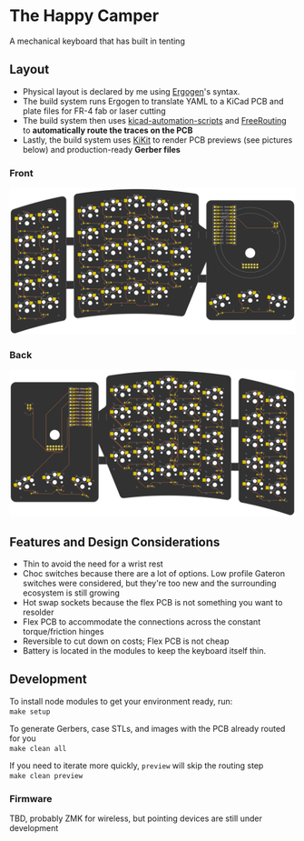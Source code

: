 # The Happy Camper
A mechanical keyboard that has built in tenting

## Layout
* Physical layout is declared by me using [Ergogen](https://github.com/mrzealot/ergogen/)'s syntax.
* The build system runs Ergogen to translate YAML to a KiCad PCB and plate files for FR-4 fab or laser cutting
* The build system then uses [kicad-automation-scripts](https://github.com/productize/kicad-automation-scripts) and [FreeRouting](https://github.com/freerouting/freerouting) to **automatically route the traces on the PCB**
* Lastly, the build system uses [KiKit](https://github.com/yaqwsx/KiKit) to render PCB previews (see pictures below) and production-ready **Gerber files**

### Front
![front](images/board-front.png)
### Back
![back](images/board-back.png)


## Features and Design Considerations
- Thin to avoid the need for a wrist rest
- Choc switches because there are a lot of options. Low profile Gateron switches were considered, but they're too new and the surrounding ecosystem is still growing
- Hot swap sockets because the flex PCB is not something you want to resolder
- Flex PCB to accommodate the connections across the constant torque/friction hinges
- Reversible to cut down on costs; Flex PCB is not cheap
- Battery is located in the modules to keep the keyboard itself thin.

## Development
To install node modules to get your environment ready, run:  
`make setup`

To generate Gerbers, case STLs, and images with the PCB already routed for you  
`make clean all`

If you need to iterate more quickly, `preview` will skip the routing step  
`make clean preview` 

### Firmware
TBD, probably ZMK for wireless, but pointing devices are still under development
